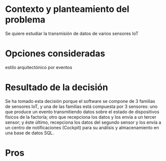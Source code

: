 # Contexto y planteamiento del problema
Se quiere estudiar la transmisión de datos de varios sensores IoT
# Opciones consideradas
estilo arquitectónico por eventos
# Resultado de la decisión
Se ha tomado esta decisión porque el software se compone de 3 familias de sensores IoT, y una de las familias está compuesta por 3 sensores: uno que produce un evento transmitiendo datos sobre el estado de dispositivos físicos de la factoría; otro que recepciona los datos y los envía a un tercer sensor; y éste último, recepciona los datos del segundo sensor y los envía a un centro de notificaciones (Cockpit) para su análisis y almacenamiento en una base de datos SQL.
# Pros
